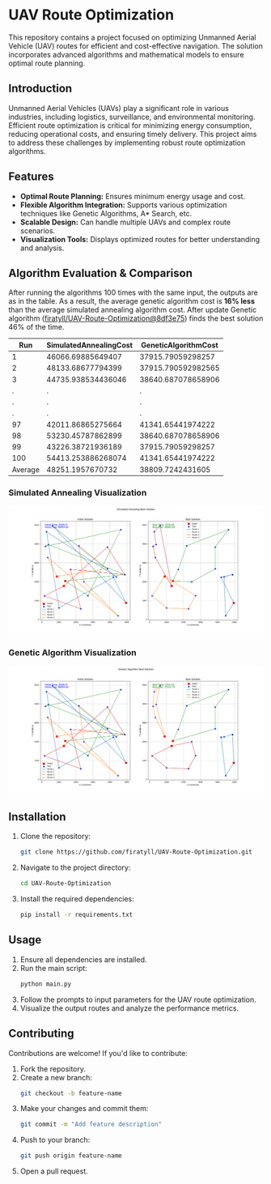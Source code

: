 # UAV Route Optimization

This repository contains a project focused on optimizing Unmanned Aerial Vehicle (UAV) routes for efficient and cost-effective navigation. The solution incorporates advanced algorithms and mathematical models to ensure optimal route planning.

## Introduction

Unmanned Aerial Vehicles (UAVs) play a significant role in various industries, including logistics, surveillance, and environmental monitoring. Efficient route optimization is critical for minimizing energy consumption, reducing operational costs, and ensuring timely delivery. This project aims to address these challenges by implementing robust route optimization algorithms.

## Features

- **Optimal Route Planning:** Ensures minimum energy usage and cost.
- **Flexible Algorithm Integration:** Supports various optimization techniques like Genetic Algorithms, A* Search, etc.
- **Scalable Design:** Can handle multiple UAVs and complex route scenarios.
- **Visualization Tools:** Displays optimized routes for better understanding and analysis.

## Algorithm Evaluation & Comparison

After running the algorithms 100 times with the same input, the outputs are as in the table. As a result, the average genetic algorithm cost is **16% less** than the average simulated annealing algorithm cost. After update Genetic algorithm ([firatyll/UAV-Route-Optimization@8df3e75](https://github.com/firatyll/UAV-Route-Optimization/commit/8df3e75)) finds the best solution 46% of the time.


| Run     | SimulatedAnnealingCost | GeneticAlgorithmCost |
|---------|------------------------|----------------------|
| 1       | 46066.69885649407      | 37915.79059298257    |
| 2       | 48133.68677794399      | 37915.790592982565   |
| 3       | 44735.938534436046     | 38640.687078658906   |
| .       | .                      | .                    |
| .       | .                      | .                    |
| .       | .                      | .                    |
| 97      | 42011.86865275664      | 41341.65441974222    |
| 98      | 53230.45787862899      | 38640.687078658906   |
| 99      | 43226.38721936189      | 37915.79059298257    |
| 100     | 54413.253886268074     | 41341.65441974222    |
| Average | 48251.1957670732       | 38809.7242431605     |

### Simulated Annealing Visualization
![simulated annealing](<assets/simulated annealing.png>)
### Genetic Algorithm Visualization
![genetic algorithm](<assets/genetic algorithm.png>)


## Installation

1. Clone the repository:
   ```bash
   git clone https://github.com/firatyll/UAV-Route-Optimization.git
   ```
2. Navigate to the project directory:
   ```bash
   cd UAV-Route-Optimization
   ```
3. Install the required dependencies:
   ```bash
   pip install -r requirements.txt
   ```

## Usage

1. Ensure all dependencies are installed.
2. Run the main script:
   ```bash
   python main.py
   ```
3. Follow the prompts to input parameters for the UAV route optimization.
4. Visualize the output routes and analyze the performance metrics.

## Contributing

Contributions are welcome! If you'd like to contribute:

1. Fork the repository.
2. Create a new branch:
   ```bash
   git checkout -b feature-name
   ```
3. Make your changes and commit them:
   ```bash
   git commit -m "Add feature description"
   ```
4. Push to your branch:
   ```bash
   git push origin feature-name
   ```
5. Open a pull request.

